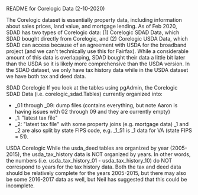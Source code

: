 README for Corelogic Data (2-10-2020)

The Corelogic dataset is essentially property data, including information about sales prices, land value, and mortgage lending. As of Feb 2020, SDAD has two types of Corelogic data: (1) Corelogic SDAD Data, which SDAD bought directly from Corelogic, and (2) Corelogic USDA Data, which SDAD can access because of an agreement with USDA for the broadband project (and we can't technically use this for Fairfax). While a considerable amount of this data is overlapping, SDAD bought their data a little bit later than the USDA so it is likely more comprehensive than the USDA version. In the SDAD dataset, we only have tax history data while in the USDA dataset we have both tax and deed data. 

SDAD Corelogic
If you look at the tables using pgAdmin, the Corelogic SDAD Data (i.e. corelogic_sdad.Tables) currently organized into:
* _01 through _09: dump files (contains everything, but note Aaron is having issues with 02 through 09 and they are currently empty)
* _1: "latest tax file"
* _2: "latest tax file" with some property joins (e.g. mortgage data)
_1 and _2 are also split by state FIPS code, e.g. _1_51 is _1 data for VA (state FIPS = 51).

USDA Corelogic
While the usda_deed tables are organized by year (2005-2015), the usda_tax_history data is NOT organized by years. In other words, the numbers (i.e. usda_tax_history_01 - usda_tax_history_10) do NOT correspond to years for the tax history data. Both the tax and deed data should be relatively complete for the years 2005-2015, but there may also be some 2016-2017 data as well, but Neil has suggested that this could be incomplete.